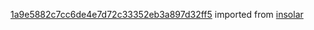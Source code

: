 [1a9e5882c7cc6de4e7d72c33352eb3a897d32ff5](https://github.com/insolar/insolar/commit/1a9e5882c7cc6de4e7d72c33352eb3a897d32ff5) imported from [insolar](https://github.com/insolar/insolar)

